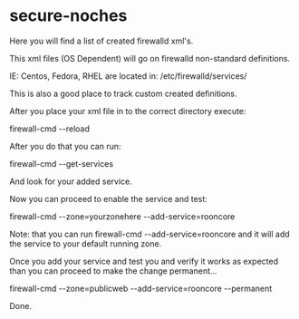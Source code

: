 # secure-noches
Here you will find a list of created firewalld xml's.

This xml files (OS Dependent) will go on firewalld non-standard definitions.

IE: Centos, Fedora, RHEL are located in: /etc/firewalld/services/

This is also a good place to track custom created definitions.

After you place your xml file in to the correct directory execute:

firewall-cmd --reload

After you do that you can run:

firewall-cmd --get-services

And look for your added service.

Now you can proceed to enable the service and test:

firewall-cmd --zone=yourzonehere --add-service=rooncore 

Note: that you can run firewall-cmd --add-service=rooncore and it will add the service to your default running zone.

Once you add your service and test you and verify it works as expected than you can proceed to make the change permanent...

firewall-cmd --zone=publicweb --add-service=rooncore --permanent

Done.
